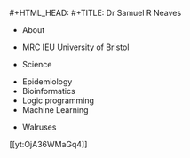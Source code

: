 #+HTML_HEAD: <link rel="stylesheet" type="text/css" href="https://gongzhitaao.org/orgcss/org.css"/>
#+TITLE: Dr Samuel R Neaves 

* About

- MRC IEU University of Bristol 

* Science
- Epidemiology
- Bioinformatics
- Logic programming
- Machine Learning

* Walruses

[[yt:OjA36WMaGq4]]

<!--stackedit_data:
eyJoaXN0b3J5IjpbLTE0ODIwMjk0NzQsOTcyMDY1NjkzLC0xNz
g5MjkxOTc2XX0=
-->